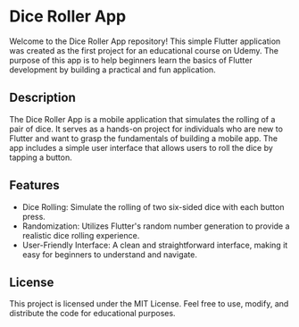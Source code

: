 # Dice Roller App
Welcome to the Dice Roller App repository! This simple Flutter application was created as the first project for an educational course on Udemy. The purpose of this app is to help beginners learn the basics of Flutter development by building a practical and fun application.

## Description
The Dice Roller App is a mobile application that simulates the rolling of a pair of dice. It serves as a hands-on project for individuals who are new to Flutter and want to grasp the fundamentals of building a mobile app. The app includes a simple user interface that allows users to roll the dice by tapping a button.

## Features
- Dice Rolling: Simulate the rolling of two six-sided dice with each button press.
- Randomization: Utilizes Flutter's random number generation to provide a realistic dice rolling experience.
- User-Friendly Interface: A clean and straightforward interface, making it easy for beginners to understand and navigate.

## License
This project is licensed under the MIT License. Feel free to use, modify, and distribute the code for educational purposes.
